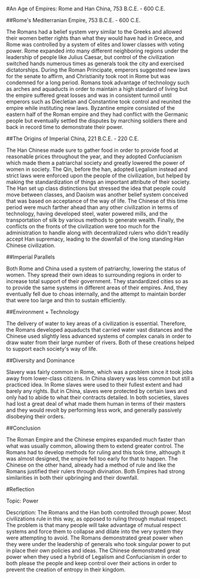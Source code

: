 #An Age of Empires: Rome and Han China, 753 B.C.E. - 600 C.E. 

##Rome's Mediterranian Empire, 753 B.C.E. - 600 C.E. 

The Romans had a belief system very similar to the Greeks and allowed their women better rights than what they would have had in Greece, and Rome was controlled by a system of elites and lower classes with voting power. Rome expanded into many different neighboring regions under the leadership of people like Julius Caesar, but control of the civilization switched hands numerous times as generals took the city and exercised dictatorships. During the Roman Principate, emperors suggested new laws for the senate to affirm, and Christianity took root in Rome but was condemned for a long period. Romans took advantage of technology such as arches and aquaducts in order to maintain a high standard of living but the empire suffered great losses and was in consistent turmoil until emperors such as Diecletian and Constantine took control and reunited the empire while instituting new laws. Byzantine empire consisted of the eastern half of the Roman empire and they had conflict with the Germanic people but eventually settled the disputes by marching soldiers there and back in record time to demonstrate their power. 

##The Origins of Imperial China, 221 B.C.E. - 220 C.E. 

The Han Chinese made sure to gather food in order to provide food at reasonable prices throughout the year, and they adopted Confucianism which made them a patriarchal society and greatly lowered the power of women in society. The Qin, before the han, adopted Legalism instead and strict laws were enforced upon the people of the civilization, but helped by making the standardization of things an important attribute of their society. The Han set up class distinctions but stressed the idea that people could move between classes, and Daoism was another belief system conceived that was based on acceptance of the way of life. The Chinese of this time period were much farther ahead than any other civilization in terms of technology, having developed steel, water powered mills, and the transportation of silk by various methods to generate wealth. Finally, the conflicts on the fronts of the civilization were too much for the administration to handle along with decentralized rulers who didn't readily accept Han supremacy, leading to the downfall of the long standing Han Chinese civilization. 

##Imperial Parallels 

Both Rome and China used a system of patriarchy, lowering the status of women. They spread their own ideas to surrounding regions in order to increase total support of their government. They standardized cities so as to provide the same systems in different areas of their empires. And, they eventually fell due to choas internally, and the attempt to maintain border that were too large and thin to sustain efficiently. 

##Environment + Technology 

The delivery of water to key areas of a civilization is essential. Therefore, the Romans developed aquaducts that carried water vast distances and the Chinese used slightly less advanced systems of complex canals in order to draw water from their large number of rivers. Both of these creations helped to support each society's way of life. 

##Diversity and Dominance 

Slavery was fairly common in Rome, which was a problem since it took jobs away from lower-class citizens. In China slavery was less common but still a practiced idea. In Rome slaves were used to their fullest extent and had barely any rights. But in China, slaves were protected by certain laws and only had to abide to what their contracts detailed. In both societies, slaves had lost a great deal of what made them human in terms of their masters and they would revolt by performing less work, and generally passively disobeying their orders. 

##Conclusion 

The Roman Empire and the Chinese empires expanded much faster than what was usually common, allowing them to extend greater control. The Romans had to develop methods for ruling and this took time, although it was almost designed, the empire fell too early for that to happen. The Chinese on the other hand, already had a method of rule and like the Romans justified their rulers through divination. Both Empires had strong similarities in both their upbringing and their downfall. 

#Reflection 

Topic: Power

Description: The Romans and the Han both controlled through power. Most civilizations rule in this way, as opposed to ruling through mutual respect. The problem is that many people will take advantage of mutual respect systems and force them to collapse and dilate into the very system they were attempting to avoid. The Romans demonstrated great power when they were under the leadership of generals who took singular power to put in place their own policies and ideas. The Chinese demonstrated great power when they used a hybrid of Legalism and Confucianism in order to both please the people and keep control over their actions in order to prevent the creation of entropy in their kingdom. 
